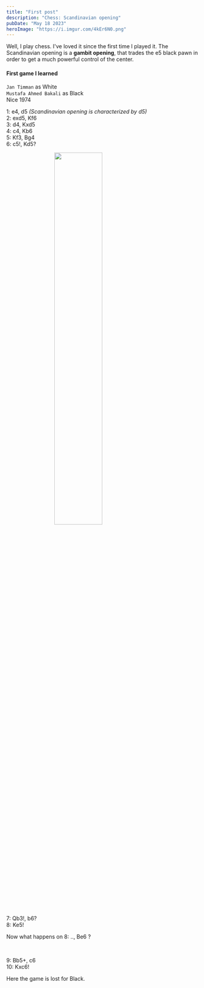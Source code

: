 ```yaml
---
title: "First post"
description: "Chess: Scandinavian opening"
pubDate: "May 18 2023"
heroImage: "https://i.imgur.com/4kEr6N0.png"
---
```


Well, I play chess. I've loved it since the first time I played it.
The Scandinavian opening is a **gambit opening**, that trades the e5 black pawn in order to get a much powerful control of the center.

#### First game I learned

`Jan Timman` as White<br>
`Mustafa Ahmed Bakali` as Black<br>
Nice 1974<br>

1: e4, d5 _(Scandinavian opening is characterized by d5)_<br>
2: exd5, Kf6<br>
3: d4, Kxd5<br>
4: c4, Kb6<br>
5: Kf3, Bg4<br>
6: c5!, Kd5?<br>

<img src="https://i.imgur.com/VM8D44H.png" style="display: block; margin-left: auto; margin-right: auto; width: 50%;">

<br>
<br>

7: Qb3!, b6?<br>
8: Ke5!<br>

Now what happens on 8: .., Be6 ?<br>

<br>

9: Bb5+, c6<br>
10: Kxc6!<br>

Here the game is lost for Black.
